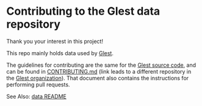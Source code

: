 # Contributing to the Glest data repository

Thank you your interest in this project!

This repo mainly holds data used by [Glest](https://glest.io).

The guidelines for contributing are the same for the [Glest source
code](https://github.com/Glest/glest-source), and can be found
in
[CONTRIBUTING.md](https://github.com/Glest/glest-source/blob/master/CONTRIBUTING.md)
(link leads to a different repository in the [Glest
organization](https://github.com/Glest)). That document also
contains the instructions for performing pull requests.

See Also: [data README](https://github.com/Glest/glest-data/blob/master/README.md)
